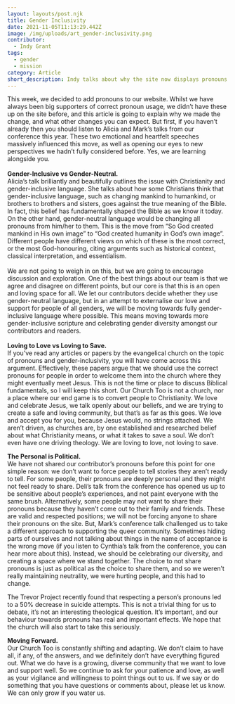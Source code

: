 ```yaml
---
layout: layouts/post.njk
title: Gender Inclusivity
date: 2021-11-05T11:13:29.442Z
image: /img/uploads/art_gender-inclusivity.png
contributor:
  - Indy Grant
tags:
  - gender
  - mission
category: Article
short_description: Indy talks about why the site now displays pronouns.
---
```

This week, we decided to add pronouns to our website. Whilst we have always been big supporters of correct pronoun usage, we didn’t have these up on the site before, and this article is going to explain why we made the change, and what other changes you can expect. But first, if you haven’t already then you should listen to Alicia and Mark’s talks from our conference this year. These two emotional and heartfelt speeches massively influenced this move, as well as opening our eyes to new perspectives we hadn’t fully considered before. Yes, we are learning alongside you.\
\
**Gender-Inclusive vs Gender-Neutral.** \
Alicia’s talk brilliantly and beautifully outlines the issue with Christianity and gender-inclusive language. She talks about how some Christians think that gender-inclusive language, such as changing mankind to humankind, or brothers to brothers and sisters, goes against the true meaning of the Bible. In fact, this belief has fundamentally shaped the Bible as we know it today. On the other hand, gender-neutral language would be changing all pronouns from him/her to them. This is the move from “So God created mankind in His own image” to “God created humanity in God’s own image”. Different people have different views on which of these is the most correct, or the most God-honouring, citing arguments such as historical context, classical interpretation, and essentialism.\
\
We are not going to weigh in on this, but we are going to encourage discussion and exploration. One of the best things about our team is that we agree and disagree on different points, but our core is that this is an open and loving space for all. We let our contributors decide whether they use gender-neutral language, but in an attempt to externalise our love and support for people of all genders, we will be moving towards fully gender-inclusive language where possible. This means moving towards more gender-inclusive scripture and celebrating gender diversity amongst our contributors and readers.\
\
**Loving to Love vs Loving to Save.** \
If you’ve read any articles or papers by the evangelical church on the topic of pronouns and gender-inclusivity, you will have come across this argument. Effectively, these papers argue that we should use the correct pronouns for people in order to welcome them into the church where they might eventually meet Jesus. This is not the time or place to discuss Biblical fundamentals, so I will keep this short. Our Church Too is not a church, nor a place where our end game is to convert people to Christianity. We love and celebrate Jesus, we talk openly about our beliefs, and we are trying to create a safe and loving community, but that’s as far as this goes. We love and accept you for you, because Jesus would, no strings attached. We aren’t driven, as churches are, by one established and researched belief about what Christianity means, or what it takes to save a soul. We don’t even have one driving theology. We are loving to love, not loving to save. 

**The Personal is Political.** \
We have not shared our contributor’s pronouns before this point for one simple reason: we don’t want to force people to tell stories they aren’t ready to tell. For some people, their pronouns are deeply personal and they might not feel ready to share. Deli’s talk from the conference has opened us up to be sensitive about people’s experiences, and not paint everyone with the same brush. Alternatively, some people may not want to share their pronouns because they haven’t come out to their family and friends. These are valid and respected positions; we will not be forcing anyone to share their pronouns on the site. But, Mark’s conference talk challenged us to take a different approach to supporting the queer community. Sometimes hiding parts of ourselves and not talking about things in the name of acceptance is the wrong move (if you listen to Cynthia’s talk from the conference, you can hear more about this). Instead, we should be celebrating our diversity, and creating a space where we stand together. The choice to not share pronouns is just as political as the choice to share them, and so we weren’t really maintaining neutrality, we were hurting people, and this had to change.

The Trevor Project recently found that respecting a person’s pronouns led to a 50% decrease in suicide attempts. This is not a trivial thing for us to debate, it’s not an interesting theological question. It’s important, and our behaviour towards pronouns has real and important effects. We hope that the church will also start to take this seriously.

**Moving Forward.** \
Our Church Too is constantly shifting and adapting. We don’t claim to have all, if any, of the answers, and we definitely don’t have everything figured out. What we do have is a growing, diverse community that we want to love and support well. So we continue to ask for your patience and love, as well as your vigilance and willingness to point things out to us. If we say or do something that you have questions or comments about, please let us know. We can only grow if you water us.